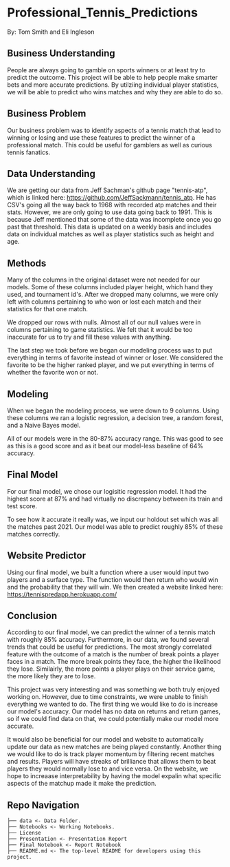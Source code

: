 # Professional_Tennis_Predictions
By:
    Tom Smith and Eli Ingleson

## Business Understanding
People are always going to gamble on sports winners or at least try to predict the outcome. This project will be able to help people make smarter bets and more accurate predictions. By utilziing individual player statistics, we will be able to predict who wins matches and why they are able to do so.

## Business Problem
Our business problem was to identify aspects of a tennis match that lead to winning or losing and use these features to predict the winner of a professional match. This could be useful for gamblers as well as curious tennis fanatics.

## Data Understanding
We are getting our data from Jeff Sachman's github page "tennis-atp", which is linked here: https://github.com/JeffSackmann/tennis_atp. He has CSV's going all the way back to 1968 with recorded atp matches and their stats. However, we are only going to use data going back to 1991. This is because Jeff mentioned that some of the data was incomplete once you go past that threshold. This data is updated on a weekly basis and includes data on individual matches as well as player statistics such as height and age.

## Methods

Many of the columns in the original dataset were not needed for our models. Some of these columns included player height, which hand they used, and tournament id's. After we dropped many columns, we were only left with columns pertaining to who won or lost each match and their statistics for that one match.

We dropped our rows with nulls. Almost all of our null values were in columns pertaining to game statistics. We felt that it would be too inaccurate for us to try and fill these values with anything. 

The last step we took before we began our modeling process was to put everything in terms of favorite instead of winner or loser. We considered the favorite to be the higher ranked player, and we put everything in terms of whether the favorite won or not.

## Modeling

When we began the modeling process, we were down to 9 columns. Using these columns we ran a logistic regression, a decision tree, a random forest, and a Naive Bayes model. 

All of our models were in the 80-87% accuracy range. This was good to see as this is a good score and as it beat our model-less baseline of 64% accuracy.

## Final Model

For our final model, we chose our logisitic regression model. It had the highest score at 87% and had virtually no discrepancy between its train and test score.

To see how it accurate it really was, we input our holdout set which was all the matches past 2021. Our model was able to predict roughly 85% of these matches correctly.

## Website Predictor

Using our final model, we built a function where a user would input two players and a surface type. The function would then return who would win and the probability that they will win. 
We then created a website linked here: https://tennispredapp.herokuapp.com/

## Conclusion

According to our final model, we can predict the winner of a tennis match with roughly 85% accuracy. Furthermore, in our data, we found several trends that could be useful for predictions. The most strongly correlated feature with the outcome of a match is the number of break points a player faces in a match. The more break points they face, the higher the likelihood they lose. Similairly, the more points a player plays on their service game, the more likely they are to lose.

This project was very interesting and was something we both truly enjoyed working on. However, due to time constraints, we were unable to finish everything we wanted to do. The first thing we would like to do is increase our model's accuracy. Our model has no data on returns and return games, so if we could find data on that, we could potentially make our model more accurate.

It would also be beneficial for our model and website to automatically update our data as new matches are being played constantly. Another thing we would like to do is track player momentum by filtering recent matches and results. Players will have streaks of brilliance that allows them to beat players they would normally lose to and vice versa. On the website, we hope to increaase interpretability by having the model expalin what specific aspects of the matchup made it make the prediction.

## Repo Navigation
```
├── data <- Data Folder.
├── Notebooks <- Working Notebooks.
├── License
├── Presentation <- Presentation Report
├── Final Notebook <- Report Notebook
├── README.md <- The top-level README for developers using this project.
```
